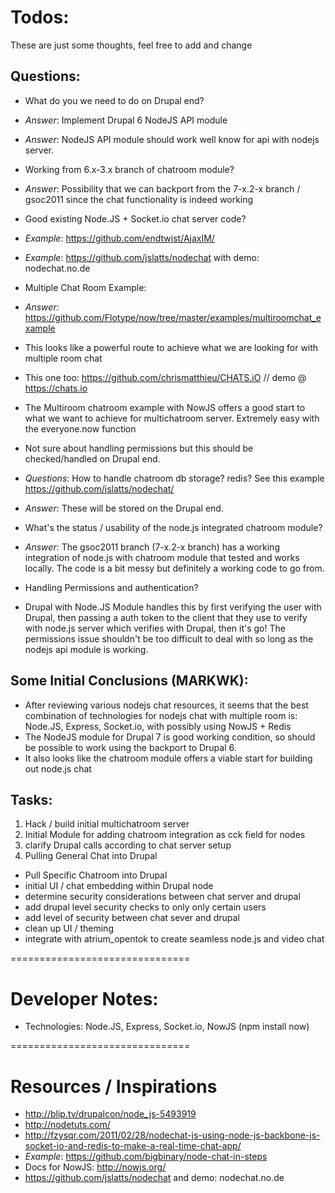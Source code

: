 # Todos:
These are just some thoughts, feel free to add and change

## Questions:
* What do you we need to do on Drupal end? 
* *Answer*: Implement Drupal 6 NodeJS API module 
* *Answer*: NodeJS API module should work well know for api with nodejs server.

* Working from 6.x-3.x branch of chatroom module?
* *Answer*: Possibility that we can backport from the 7-x.2-x branch / gsoc2011 since the chat functionality is indeed working
 
* Good existing Node.JS + Socket.io chat server code?
* *Example*: https://github.com/endtwist/AjaxIM/
* *Example*: https://github.com/jslatts/nodechat with demo: nodechat.no.de
* Multiple Chat Room Example:
* *Answer:* https://github.com/Flotype/now/tree/master/examples/multiroomchat_example
* This looks like a powerful route to achieve what we are looking for with multiple room chat
* This one too: https://github.com/chrismatthieu/CHATS.iO // demo @ https://chats.io

* The Multiroom chatroom example with NowJS offers a good start to what we want to achieve for multichatroom server. Extremely easy with the everyone.now function
* Not sure about handling permissions but this should be checked/handled on Drupal end. 

* *Questions*: How to handle chatroom db storage? redis? See this example https://github.com/jslatts/nodechat/
* *Answer*: These will be stored on the Drupal end. 

* What's the status / usability of the node.js integrated chatroom module? 
* *Answer:* The gsoc2011 branch (7-x.2-x branch) has a working integration of node.js with chatroom module that tested and works locally. The code is a bit messy but definitely a working code to go from.

* Handling Permissions and authentication? 
* Drupal with Node.JS Module handles this by first verifying the user with Drupal, then passing a auth token to the client that they use to verify with node.js server which verifies with Drupal, then it's go! The permissions issue shouldn't be too difficult to deal with so long as the nodejs api module is working. 


## Some Initial Conclusions (MARKWK):
* After reviewing various nodejs chat resources, it seems that the best combination of technologies for nodejs chat with multiple room is: Node.JS, Express, Socket.io, with possibly using NowJS + Redis
* The NodeJS module for Drupal 7 is good working condition, so should be possible to work using the backport to Drupal 6. 
* It also looks like the chatroom module offers a viable start for building out node.js chat 

## Tasks:
1. Hack / build initial multichatroom server
2. Initial Module for adding chatroom integration as cck field for nodes
3. clarify Drupal calls according to chat server setup
4. Pulling General Chat into Drupal
* Pull Specific Chatroom into Drupal
* initial UI / chat embedding within Drupal node
* determine security considerations between chat server and drupal
* add drupal level security checks to only only certain users
* add level of security between chat sever and drupal 
* clean up UI / theming
* integrate with atrium_opentok to create seamless node.js and video chat 

===============================
# Developer Notes:
* Technologies: Node.JS, Express, Socket.io, NowJS (npm install now)

===============================
# Resources / Inspirations
* http://blip.tv/drupalcon/node_js-5493919
* http://nodetuts.com/
* http://fzysqr.com/2011/02/28/nodechat-js-using-node-js-backbone-js-socket-io-and-redis-to-make-a-real-time-chat-app/
* *Example*: https://github.com/bigbinary/node-chat-in-steps
* Docs for NowJS: http://nowjs.org/
* https://github.com/jslatts/nodechat and demo: nodechat.no.de
